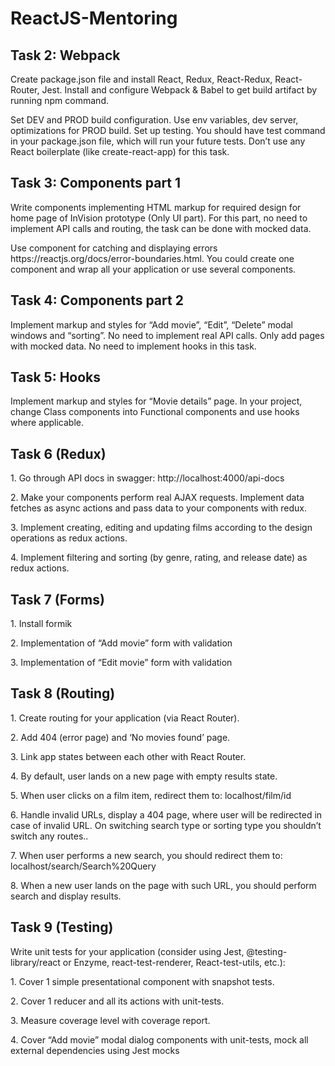 # ReactJS-Mentoring

<h2>Task 2: Webpack</h2>
<p>Create package.json file and install React, Redux, React-Redux, React-Router, Jest. Install and configure Webpack & 
Babel to get build artifact by running npm command.</p> 
<p>Set DEV and PROD build configuration. Use env variables, dev server, optimizations for PROD build. Set up testing. 
You should have test command in your package.json file, which will run your future tests. Don’t use any React 
boilerplate (like create-react-app) for this task.</p>

<h2>Task 3: Components part 1</h2>
<p>Write components implementing HTML markup for required design for home page of
InVision prototype (Only UI part). For this part, no need to implement API calls and
routing, the task can be done with mocked data.</p>
<p>Use <ErrorBoundary> component for catching and displaying errors
<a>https://reactjs.org/docs/error-boundaries.html</a>. You could create one component and wrap
all your application or use several components.</p>

<h2>Task 4: Components part 2</h2>
<p>Implement markup and styles for “Add movie”, “Edit”, “Delete” modal windows and
“sorting”. No need to implement real API calls. Only add pages with mocked data. No
need to implement hooks in this task.</p>

<h2>Task 5: Hooks</h2>
<p>Implement markup and styles for “Movie details” page.
In your project, change Class components into Functional components and use hooks
where applicable.</p>

<h2>Task 6 (Redux)</h2>
<p>1. Go through API docs in swagger: http://localhost:4000/api-docs</p>
<p>2. Make your components perform real AJAX requests. Implement data fetches as
async actions and pass data to your components with redux.</p>
<p>3. Implement creating, editing and updating films according to the design operations
as redux actions.</p>
<p>4. Implement filtering and sorting (by genre, rating, and release date) as redux actions.</p>

<h2>Task 7 (Forms)</h2>
<p>1. Install formik</p>
<p>2. Implementation of “Add movie”
form with validation</p>
<p>3. Implementation of “Edit movie”
form with validation</p>

<h2>Task 8 (Routing)</h2>
<p>1. Create routing for your application (via React Router).</p>
<p>2. Add 404 (error page) and ‘No movies found’ page.</p>
<p>3. Link app states between each other with React Router.</p>
<p>4. By default, user lands on a new page with empty results state.</p>
<p>5. When user clicks on a film item, redirect them to:
localhost/film/id </p>
<p>6. Handle invalid URLs, display a 404 page, where user will be redirected in case of invalid URL.
On switching search type or sorting type you shouldn’t switch any routes..</p>
<p>7. When user performs a new search, you should redirect them to:
localhost/search/Search%20Query</p>
<p>8. When a new user lands on the page with such URL, you should perform search and display
results.</p>

<h2>Task 9 (Testing)</h2>
<p>Write unit tests for your application (consider using Jest, @testing-library/react
or Enzyme, react-test-renderer, React-test-utils, etc.):</p>
<p>1. Cover 1 simple presentational component with snapshot tests.</p>
<p>2. Cover 1 reducer and all its actions with unit-tests.</p>
<p>3. Measure coverage level with coverage report.</p>
<p>4. Cover “Add movie” modal dialog components with unit-tests, mock all external
dependencies using Jest mocks </p>

